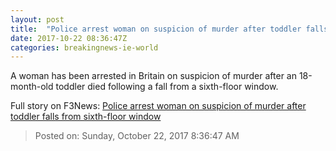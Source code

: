 ```yaml
---
layout: post
title:  "Police arrest woman on suspicion of murder after toddler falls from sixth-floor window"
date: 2017-10-22 08:36:47Z
categories: breakingnews-ie-world
---
```


A woman has been arrested in Britain on suspicion of murder after an 18-month-old toddler died following a fall from a sixth-floor window.


Full story on F3News: [Police arrest woman on suspicion of murder after toddler falls from sixth-floor window](http://www.f3nws.com/n/xnnJJG)

> Posted on: Sunday, October 22, 2017 8:36:47 AM
